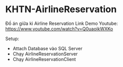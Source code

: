 # KHTN-AirlineReservation
Đồ án giữa kì Airline Reservation
Link Demo Youtube: https://www.youtube.com/watch?v=Q0uaoikWXKo

Setup:
- Attach Database vào SQL Server
- Chạy AirlineReservationServer
- Chạy AirlineReservationClient
